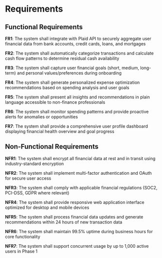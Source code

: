# Requirements

## Functional Requirements

**FR1**: The system shall integrate with Plaid API to securely aggregate user financial data from bank accounts, credit cards, loans, and mortgages

**FR2**: The system shall automatically categorize transactions and calculate cash flow patterns to determine residual cash availability

**FR3**: The system shall capture user financial goals (short, medium, long-term) and personal values/preferences during onboarding

**FR4**: The system shall generate personalized expense optimization recommendations based on spending analysis and user goals

**FR5**: The system shall present all insights and recommendations in plain language accessible to non-finance professionals

**FR6**: The system shall monitor spending patterns and provide proactive alerts for anomalies or opportunities

**FR7**: The system shall provide a comprehensive user profile dashboard displaying financial health overview and goal progress

## Non-Functional Requirements

**NFR1**: The system shall encrypt all financial data at rest and in transit using industry-standard encryption

**NFR2**: The system shall implement multi-factor authentication and OAuth for secure user access

**NFR3**: The system shall comply with applicable financial regulations (SOC2, PCI-DSS, GDPR where relevant)

**NFR4**: The system shall provide responsive web application interface optimized for desktop and mobile devices

**NFR5**: The system shall process financial data updates and generate recommendations within 24 hours of new transaction data

**NFR6**: The system shall maintain 99.5% uptime during business hours for core functionality

**NFR7**: The system shall support concurrent usage by up to 1,000 active users in Phase 1